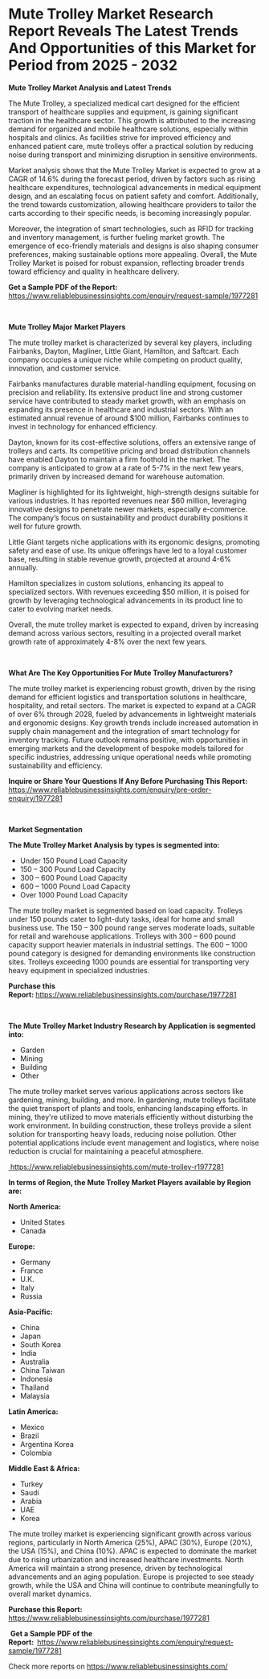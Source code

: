 <p><h1>Mute Trolley Market Research Report Reveals The Latest Trends And Opportunities of this Market for Period from 2025 - 2032</h1></p><p><strong>Mute Trolley Market Analysis and Latest Trends</strong></p>
<p><p>The Mute Trolley, a specialized medical cart designed for the efficient transport of healthcare supplies and equipment, is gaining significant traction in the healthcare sector. This growth is attributed to the increasing demand for organized and mobile healthcare solutions, especially within hospitals and clinics. As facilities strive for improved efficiency and enhanced patient care, mute trolleys offer a practical solution by reducing noise during transport and minimizing disruption in sensitive environments.</p><p>Market analysis shows that the Mute Trolley Market is expected to grow at a CAGR of 14.6% during the forecast period, driven by factors such as rising healthcare expenditures, technological advancements in medical equipment design, and an escalating focus on patient safety and comfort. Additionally, the trend towards customization, allowing healthcare providers to tailor the carts according to their specific needs, is becoming increasingly popular.</p><p>Moreover, the integration of smart technologies, such as RFID for tracking and inventory management, is further fueling market growth. The emergence of eco-friendly materials and designs is also shaping consumer preferences, making sustainable options more appealing. Overall, the Mute Trolley Market is poised for robust expansion, reflecting broader trends toward efficiency and quality in healthcare delivery.</p></p>
<p><strong>Get a Sample PDF of the Report:&nbsp;</strong> <a href="https://www.reliablebusinessinsights.com/enquiry/request-sample/1977281?utm_campaign=2283&utm_medium=2&utm_source=Github&utm_content=ia&utm_term=01032025&utm_id=mute-trolley">https://www.reliablebusinessinsights.com/enquiry/request-sample/1977281</a></p>
<p>&nbsp;</p>
<p><strong>Mute Trolley Major Market Players</strong></p>
<p><p>The mute trolley market is characterized by several key players, including Fairbanks, Dayton, Magliner, Little Giant, Hamilton, and Saftcart. Each company occupies a unique niche while competing on product quality, innovation, and customer service.</p><p>Fairbanks manufactures durable material-handling equipment, focusing on precision and reliability. Its extensive product line and strong customer service have contributed to steady market growth, with an emphasis on expanding its presence in healthcare and industrial sectors. With an estimated annual revenue of around $100 million, Fairbanks continues to invest in technology for enhanced efficiency.</p><p>Dayton, known for its cost-effective solutions, offers an extensive range of trolleys and carts. Its competitive pricing and broad distribution channels have enabled Dayton to maintain a firm foothold in the market. The company is anticipated to grow at a rate of 5-7% in the next few years, primarily driven by increased demand for warehouse automation.</p><p>Magliner is highlighted for its lightweight, high-strength designs suitable for various industries. It has reported revenues near $60 million, leveraging innovative designs to penetrate newer markets, especially e-commerce. The company’s focus on sustainability and product durability positions it well for future growth.</p><p>Little Giant targets niche applications with its ergonomic designs, promoting safety and ease of use. Its unique offerings have led to a loyal customer base, resulting in stable revenue growth, projected at around 4-6% annually.</p><p>Hamilton specializes in custom solutions, enhancing its appeal to specialized sectors. With revenues exceeding $50 million, it is poised for growth by leveraging technological advancements in its product line to cater to evolving market needs.</p><p>Overall, the mute trolley market is expected to expand, driven by increasing demand across various sectors, resulting in a projected overall market growth rate of approximately 4-8% over the next few years.</p></p>
<p>&nbsp;</p>
<p><strong>What Are The Key Opportunities For Mute Trolley Manufacturers?</strong></p>
<p><p>The mute trolley market is experiencing robust growth, driven by the rising demand for efficient logistics and transportation solutions in healthcare, hospitality, and retail sectors. The market is expected to expand at a CAGR of over 6% through 2028, fueled by advancements in lightweight materials and ergonomic designs. Key growth trends include increased automation in supply chain management and the integration of smart technology for inventory tracking. Future outlook remains positive, with opportunities in emerging markets and the development of bespoke models tailored for specific industries, addressing unique operational needs while promoting sustainability and efficiency.</p></p>
<p><strong>Inquire or Share Your Questions If Any Before Purchasing This Report:</strong> <a href="https://www.reliablebusinessinsights.com/enquiry/pre-order-enquiry/1977281?utm_campaign=2283&utm_medium=2&utm_source=Github&utm_content=ia&utm_term=01032025&utm_id=mute-trolley">https://www.reliablebusinessinsights.com/enquiry/pre-order-enquiry/1977281</a></p>
<p>&nbsp;</p>
<p><strong>Market Segmentation</strong></p>
<p><strong>The Mute Trolley Market Analysis by types is segmented into:</strong></p>
<p><ul><li>Under 150 Pound Load Capacity</li><li>150 – 300 Pound Load Capacity</li><li>300 – 600 Pound Load Capacity</li><li>600 – 1000 Pound Load Capacity</li><li>Over 1000 Pound Load Capacity</li></ul></p>
<p><p>The mute trolley market is segmented based on load capacity. Trolleys under 150 pounds cater to light-duty tasks, ideal for home and small business use. The 150 – 300 pound range serves moderate loads, suitable for retail and warehouse applications. Trolleys with 300 – 600 pound capacity support heavier materials in industrial settings. The 600 – 1000 pound category is designed for demanding environments like construction sites. Trolleys exceeding 1000 pounds are essential for transporting very heavy equipment in specialized industries.</p></p>
<p><strong>Purchase this Report:&nbsp;</strong><a href="https://www.reliablebusinessinsights.com/purchase/1977281?utm_campaign=2283&utm_medium=2&utm_source=Github&utm_content=ia&utm_term=01032025&utm_id=mute-trolley">https://www.reliablebusinessinsights.com/purchase/1977281</a></p>
<p>&nbsp;</p>
<p><strong>The Mute Trolley Market Industry Research by Application is segmented into:</strong></p>
<p><ul><li>Garden</li><li>Mining</li><li>Building</li><li>Other</li></ul></p>
<p><p>The mute trolley market serves various applications across sectors like gardening, mining, building, and more. In gardening, mute trolleys facilitate the quiet transport of plants and tools, enhancing landscaping efforts. In mining, they're utilized to move materials efficiently without disturbing the work environment. In building construction, these trolleys provide a silent solution for transporting heavy loads, reducing noise pollution. Other potential applications include event management and logistics, where noise reduction is crucial for maintaining a peaceful atmosphere.</p></p>
<p><a href="https://www.reliablebusinessinsights.com/mute-trolley-r1977281?utm_campaign=2283&utm_medium=2&utm_source=Github&utm_content=ia&utm_term=01032025&utm_id=mute-trolley">&nbsp;https://www.reliablebusinessinsights.com/mute-trolley-r1977281</a></p>
<p><strong>In terms of Region, the Mute Trolley Market Players available by Region are:</strong></p>
<p>
    <p> <strong> North America: </strong>
        <ul>
            <li>United States</li>
            <li>Canada</li>
        </ul>
        </p> 
    <p> <strong> Europe: </strong>
        <ul>
            <li>Germany</li>
            <li>France</li>
            <li>U.K.</li>
            <li>Italy</li>
            <li>Russia</li>
        </ul>
        </p> 
    <p> <strong> Asia-Pacific: </strong>
        <ul>
            <li>China</li>
            <li>Japan</li>
            <li>South Korea</li>
            <li>India</li>
            <li>Australia</li>
            <li>China Taiwan</li>
            <li>Indonesia</li>
            <li>Thailand</li>
            <li>Malaysia</li>
        </ul>
        </p> 
    <p> <strong> Latin America: </strong>
        <ul>
            <li>Mexico</li>
            <li>Brazil</li>
            <li>Argentina Korea</li>
            <li>Colombia</li>
        </ul>
        </p> 
    <p> <strong> Middle East & Africa: </strong>
        <ul>
            <li>Turkey</li>
            <li>Saudi</li>
            <li>Arabia</li>
            <li>UAE</li>
            <li>Korea</li>
        </ul>
    </p>
    </p>
<p><p>The mute trolley market is experiencing significant growth across various regions, particularly in North America (25%), APAC (30%), Europe (20%), the USA (15%), and China (10%). APAC is expected to dominate the market due to rising urbanization and increased healthcare investments. North America will maintain a strong presence, driven by technological advancements and an aging population. Europe is projected to see steady growth, while the USA and China will continue to contribute meaningfully to overall market dynamics.</p></p>
<p><strong>Purchase this Report: </strong><a href="https://www.reliablebusinessinsights.com/purchase/1977281?utm_campaign=2283&utm_medium=2&utm_source=Github&utm_content=ia&utm_term=01032025&utm_id=mute-trolley">https://www.reliablebusinessinsights.com/purchase/1977281</a></p>
<p>&nbsp;<strong>Get a Sample PDF of the Report:&nbsp;&nbsp;</strong><a href="https://www.reliablebusinessinsights.com/enquiry/request-sample/1977281?utm_campaign=2283&utm_medium=2&utm_source=Github&utm_content=ia&utm_term=01032025&utm_id=mute-trolley">https://www.reliablebusinessinsights.com/enquiry/request-sample/1977281</a></p>
<p><strong></strong></p>
<p>Check more reports on <a href="https://www.reliablebusinessinsights.com/?utm_campaign=2283&utm_medium=2&utm_source=Github&utm_content=ia&utm_term=01032025&utm_id=mute-trolley">https://www.reliablebusinessinsights.com/</a></p>